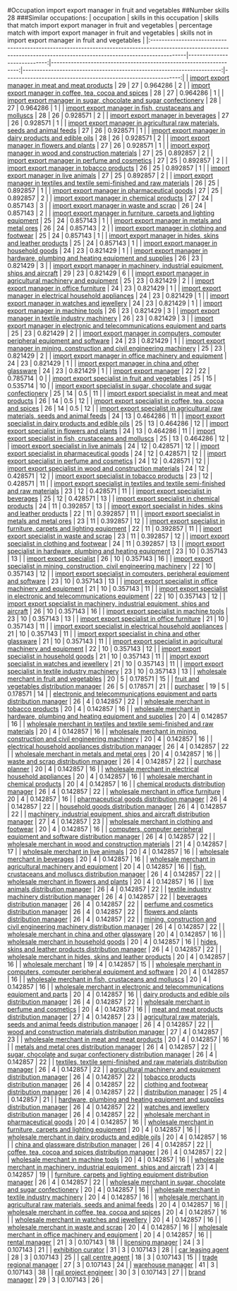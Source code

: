 #Occupation import export manager in fruit and vegetables
##Number skills 28
###Similar occupations:
| occupation                                                                                                                                                              |   skills in this occupation |   skills that match import export manager in fruit and vegetables |   percentage match with import export manager in fruit and vegetables |   skills not in import export manager in fruit and vegetables |
|:------------------------------------------------------------------------------------------------------------------------------------------------------------------------|----------------------------:|------------------------------------------------------------------:|----------------------------------------------------------------------:|--------------------------------------------------------------:|
| [import export manager in meat and meat products](import_export_manager_in_meat_and_meat_products.md)                                                                   |                          29 |                                                                27 |                                                              0.964286 |                                                             2 |
| [import export manager in coffee, tea, cocoa and spices](import_export_manager_in_coffee,_tea,_cocoa_and_spices.md)                                                     |                          28 |                                                                27 |                                                              0.964286 |                                                             1 |
| [import export manager in sugar, chocolate and sugar confectionery](import_export_manager_in_sugar,_chocolate_and_sugar_confectionery.md)                               |                          28 |                                                                27 |                                                              0.964286 |                                                             1 |
| [import export manager in fish, crustaceans and molluscs](import_export_manager_in_fish,_crustaceans_and_molluscs.md)                                                   |                          28 |                                                                26 |                                                              0.928571 |                                                             2 |
| [import export manager in beverages](import_export_manager_in_beverages.md)                                                                                             |                          27 |                                                                26 |                                                              0.928571 |                                                             1 |
| [import export manager in agricultural raw materials, seeds and animal feeds](import_export_manager_in_agricultural_raw_materials,_seeds_and_animal_feeds.md)           |                          27 |                                                                26 |                                                              0.928571 |                                                             1 |
| [import export manager in dairy products and edible oils](import_export_manager_in_dairy_products_and_edible_oils.md)                                                   |                          28 |                                                                26 |                                                              0.928571 |                                                             2 |
| [import export manager in flowers and plants](import_export_manager_in_flowers_and_plants.md)                                                                           |                          27 |                                                                26 |                                                              0.928571 |                                                             1 |
| [import export manager in wood and construction materials](import_export_manager_in_wood_and_construction_materials.md)                                                 |                          27 |                                                                25 |                                                              0.892857 |                                                             2 |
| [import export manager in perfume and cosmetics](import_export_manager_in_perfume_and_cosmetics.md)                                                                     |                          27 |                                                                25 |                                                              0.892857 |                                                             2 |
| [import export manager in tobacco products](import_export_manager_in_tobacco_products.md)                                                                               |                          26 |                                                                25 |                                                              0.892857 |                                                             1 |
| [import export manager in live animals](import_export_manager_in_live_animals.md)                                                                                       |                          27 |                                                                25 |                                                              0.892857 |                                                             2 |
| [import export manager in textiles and textile semi-finished and raw materials](import_export_manager_in_textiles_and_textile_semi-finished_and_raw_materials.md)       |                          26 |                                                                25 |                                                              0.892857 |                                                             1 |
| [import export manager in pharmaceutical goods](import_export_manager_in_pharmaceutical_goods.md)                                                                       |                          27 |                                                                25 |                                                              0.892857 |                                                             2 |
| [import export manager in chemical products](import_export_manager_in_chemical_products.md)                                                                             |                          27 |                                                                24 |                                                              0.857143 |                                                             3 |
| [import export manager in waste and scrap](import_export_manager_in_waste_and_scrap.md)                                                                                 |                          26 |                                                                24 |                                                              0.857143 |                                                             2 |
| [import export manager in furniture, carpets and lighting equipment](import_export_manager_in_furniture,_carpets_and_lighting_equipment.md)                             |                          25 |                                                                24 |                                                              0.857143 |                                                             1 |
| [import export manager in metals and metal ores](import_export_manager_in_metals_and_metal_ores.md)                                                                     |                          26 |                                                                24 |                                                              0.857143 |                                                             2 |
| [import export manager in clothing and footwear](import_export_manager_in_clothing_and_footwear.md)                                                                     |                          25 |                                                                24 |                                                              0.857143 |                                                             1 |
| [import export manager in hides, skins and leather products](import_export_manager_in_hides,_skins_and_leather_products.md)                                             |                          25 |                                                                24 |                                                              0.857143 |                                                             1 |
| [import export manager in household goods](import_export_manager_in_household_goods.md)                                                                                 |                          24 |                                                                23 |                                                              0.821429 |                                                             1 |
| [import export manager in hardware, plumbing and heating equipment and supplies](import_export_manager_in_hardware,_plumbing_and_heating_equipment_and_supplies.md)     |                          26 |                                                                23 |                                                              0.821429 |                                                             3 |
| [import export manager in machinery, industrial equipment, ships and aircraft](import_export_manager_in_machinery,_industrial_equipment,_ships_and_aircraft.md)         |                          29 |                                                                23 |                                                              0.821429 |                                                             6 |
| [import export manager in agricultural machinery and equipment](import_export_manager_in_agricultural_machinery_and_equipment.md)                                       |                          25 |                                                                23 |                                                              0.821429 |                                                             2 |
| [import export manager in office furniture](import_export_manager_in_office_furniture.md)                                                                               |                          24 |                                                                23 |                                                              0.821429 |                                                             1 |
| [import export manager in electrical household appliances](import_export_manager_in_electrical_household_appliances.md)                                                 |                          24 |                                                                23 |                                                              0.821429 |                                                             1 |
| [import export manager in watches and jewellery](import_export_manager_in_watches_and_jewellery.md)                                                                     |                          24 |                                                                23 |                                                              0.821429 |                                                             1 |
| [import export manager in machine tools](import_export_manager_in_machine_tools.md)                                                                                     |                          26 |                                                                23 |                                                              0.821429 |                                                             3 |
| [import export manager in textile industry machinery](import_export_manager_in_textile_industry_machinery.md)                                                           |                          26 |                                                                23 |                                                              0.821429 |                                                             3 |
| [import export manager in electronic and telecommunications equipment and parts](import_export_manager_in_electronic_and_telecommunications_equipment_and_parts.md)     |                          25 |                                                                23 |                                                              0.821429 |                                                             2 |
| [import export manager in computers, computer peripheral equipment and software](import_export_manager_in_computers,_computer_peripheral_equipment_and_software.md)     |                          24 |                                                                23 |                                                              0.821429 |                                                             1 |
| [import export manager in mining, construction and civil engineering machinery](import_export_manager_in_mining,_construction_and_civil_engineering_machinery.md)       |                          25 |                                                                23 |                                                              0.821429 |                                                             2 |
| [import export manager in office machinery and equipment](import_export_manager_in_office_machinery_and_equipment.md)                                                   |                          24 |                                                                23 |                                                              0.821429 |                                                             1 |
| [import export manager in china and other glassware](import_export_manager_in_china_and_other_glassware.md)                                                             |                          24 |                                                                23 |                                                              0.821429 |                                                             1 |
| [import export manager](import_export_manager.md)                                                                                                                       |                          22 |                                                                22 |                                                              0.785714 |                                                             0 |
| [import export specialist in fruit and vegetables](import_export_specialist_in_fruit_and_vegetables.md)                                                                 |                          25 |                                                                15 |                                                              0.535714 |                                                            10 |
| [import export specialist in sugar, chocolate and sugar confectionery](import_export_specialist_in_sugar,_chocolate_and_sugar_confectionery.md)                         |                          25 |                                                                14 |                                                              0.5      |                                                            11 |
| [import export specialist in meat and meat products](import_export_specialist_in_meat_and_meat_products.md)                                                             |                          26 |                                                                14 |                                                              0.5      |                                                            12 |
| [import export specialist in coffee, tea, cocoa and spices](import_export_specialist_in_coffee,_tea,_cocoa_and_spices.md)                                               |                          26 |                                                                14 |                                                              0.5      |                                                            12 |
| [import export specialist in agricultural raw materials, seeds and animal feeds](import_export_specialist_in_agricultural_raw_materials,_seeds_and_animal_feeds.md)     |                          24 |                                                                13 |                                                              0.464286 |                                                            11 |
| [import export specialist in dairy products and edible oils](import_export_specialist_in_dairy_products_and_edible_oils.md)                                             |                          25 |                                                                13 |                                                              0.464286 |                                                            12 |
| [import export specialist in flowers and plants](import_export_specialist_in_flowers_and_plants.md)                                                                     |                          24 |                                                                13 |                                                              0.464286 |                                                            11 |
| [import export specialist in  fish, crustaceans and molluscs](import_export_specialist_in__fish,_crustaceans_and_molluscs.md)                                           |                          25 |                                                                13 |                                                              0.464286 |                                                            12 |
| [import export specialist in live animals](import_export_specialist_in_live_animals.md)                                                                                 |                          24 |                                                                12 |                                                              0.428571 |                                                            12 |
| [import export specialist in pharmaceutical goods](import_export_specialist_in_pharmaceutical_goods.md)                                                                 |                          24 |                                                                12 |                                                              0.428571 |                                                            12 |
| [import export specialist in perfume and cosmetics](import_export_specialist_in_perfume_and_cosmetics.md)                                                               |                          24 |                                                                12 |                                                              0.428571 |                                                            12 |
| [import export specialist in wood and construction materials](import_export_specialist_in_wood_and_construction_materials.md)                                           |                          24 |                                                                12 |                                                              0.428571 |                                                            12 |
| [import export specialist in tobacco products](import_export_specialist_in_tobacco_products.md)                                                                         |                          23 |                                                                12 |                                                              0.428571 |                                                            11 |
| [import export specialist in textiles and textile semi-finished and raw materials](import_export_specialist_in_textiles_and_textile_semi-finished_and_raw_materials.md) |                          23 |                                                                12 |                                                              0.428571 |                                                            11 |
| [import export specialist in beverages](import_export_specialist_in_beverages.md)                                                                                       |                          25 |                                                                12 |                                                              0.428571 |                                                            13 |
| [import export specialist in chemical products](import_export_specialist_in_chemical_products.md)                                                                       |                          24 |                                                                11 |                                                              0.392857 |                                                            13 |
| [import export specialist in hides, skins and leather products](import_export_specialist_in_hides,_skins_and_leather_products.md)                                       |                          22 |                                                                11 |                                                              0.392857 |                                                            11 |
| [import export specialist in metals and metal ores](import_export_specialist_in_metals_and_metal_ores.md)                                                               |                          23 |                                                                11 |                                                              0.392857 |                                                            12 |
| [import export specialist in furniture, carpets and lighting equipment](import_export_specialist_in_furniture,_carpets_and_lighting_equipment.md)                       |                          22 |                                                                11 |                                                              0.392857 |                                                            11 |
| [import export specialist in waste and scrap](import_export_specialist_in_waste_and_scrap.md)                                                                           |                          23 |                                                                11 |                                                              0.392857 |                                                            12 |
| [import export specialist in clothing and footwear](import_export_specialist_in_clothing_and_footwear.md)                                                               |                          24 |                                                                11 |                                                              0.392857 |                                                            13 |
| [import export specialist in hardware, plumbing and heating equipment](import_export_specialist_in_hardware,_plumbing_and_heating_equipment.md)                         |                          23 |                                                                10 |                                                              0.357143 |                                                            13 |
| [import export specialist](import_export_specialist.md)                                                                                                                 |                          26 |                                                                10 |                                                              0.357143 |                                                            16 |
| [import export specialist in mining, construction, civil engineering machinery](import_export_specialist_in_mining,_construction,_civil_engineering_machinery.md)       |                          22 |                                                                10 |                                                              0.357143 |                                                            12 |
| [import export specialist in computers, peripheral equipment and software](import_export_specialist_in_computers,_peripheral_equipment_and_software.md)                 |                          23 |                                                                10 |                                                              0.357143 |                                                            13 |
| [import export specialist in office machinery and equipment](import_export_specialist_in_office_machinery_and_equipment.md)                                             |                          21 |                                                                10 |                                                              0.357143 |                                                            11 |
| [import export specialist in electronic and telecommunications equipment](import_export_specialist_in_electronic_and_telecommunications_equipment.md)                   |                          22 |                                                                10 |                                                              0.357143 |                                                            12 |
| [import export specialist in machinery, industrial equipment, ships and aircraft](import_export_specialist_in_machinery,_industrial_equipment,_ships_and_aircraft.md)   |                          26 |                                                                10 |                                                              0.357143 |                                                            16 |
| [import export specialist in machine tools](import_export_specialist_in_machine_tools.md)                                                                               |                          23 |                                                                10 |                                                              0.357143 |                                                            13 |
| [import export specialist in office furniture](import_export_specialist_in_office_furniture.md)                                                                         |                          21 |                                                                10 |                                                              0.357143 |                                                            11 |
| [import export specialist in electrical household appliances](import_export_specialist_in_electrical_household_appliances.md)                                           |                          21 |                                                                10 |                                                              0.357143 |                                                            11 |
| [import export specialist in china and other glassware](import_export_specialist_in_china_and_other_glassware.md)                                                       |                          21 |                                                                10 |                                                              0.357143 |                                                            11 |
| [import export specialist in agricultural machinery and equipment](import_export_specialist_in_agricultural_machinery_and_equipment.md)                                 |                          22 |                                                                10 |                                                              0.357143 |                                                            12 |
| [import export specialist in household goods](import_export_specialist_in_household_goods.md)                                                                           |                          21 |                                                                10 |                                                              0.357143 |                                                            11 |
| [import export specialist in watches and jewellery](import_export_specialist_in_watches_and_jewellery.md)                                                               |                          21 |                                                                10 |                                                              0.357143 |                                                            11 |
| [import export specialist in textile industry machinery](import_export_specialist_in_textile_industry_machinery.md)                                                     |                          23 |                                                                10 |                                                              0.357143 |                                                            13 |
| [wholesale merchant in fruit and vegetables](wholesale_merchant_in_fruit_and_vegetables.md)                                                                             |                          20 |                                                                 5 |                                                              0.178571 |                                                            15 |
| [fruit and vegetables distribution manager](fruit_and_vegetables_distribution_manager.md)                                                                               |                          26 |                                                                 5 |                                                              0.178571 |                                                            21 |
| [purchaser](purchaser.md)                                                                                                                                               |                          19 |                                                                 5 |                                                              0.178571 |                                                            14 |
| [electronic and telecommunications equipment and parts distribution manager](electronic_and_telecommunications_equipment_and_parts_distribution_manager.md)             |                          26 |                                                                 4 |                                                              0.142857 |                                                            22 |
| [wholesale merchant in tobacco products](wholesale_merchant_in_tobacco_products.md)                                                                                     |                          20 |                                                                 4 |                                                              0.142857 |                                                            16 |
| [wholesale merchant in hardware, plumbing and heating equipment and supplies](wholesale_merchant_in_hardware,_plumbing_and_heating_equipment_and_supplies.md)           |                          20 |                                                                 4 |                                                              0.142857 |                                                            16 |
| [wholesale merchant in textiles and textile semi-finished and raw materials](wholesale_merchant_in_textiles_and_textile_semi-finished_and_raw_materials.md)             |                          20 |                                                                 4 |                                                              0.142857 |                                                            16 |
| [wholesale merchant in mining, construction and civil engineering machinery](wholesale_merchant_in_mining,_construction_and_civil_engineering_machinery.md)             |                          20 |                                                                 4 |                                                              0.142857 |                                                            16 |
| [electrical household appliances distribution manager](electrical_household_appliances_distribution_manager.md)                                                         |                          26 |                                                                 4 |                                                              0.142857 |                                                            22 |
| [wholesale merchant in metals and metal ores](wholesale_merchant_in_metals_and_metal_ores.md)                                                                           |                          20 |                                                                 4 |                                                              0.142857 |                                                            16 |
| [waste and scrap distribution manager](waste_and_scrap_distribution_manager.md)                                                                                         |                          26 |                                                                 4 |                                                              0.142857 |                                                            22 |
| [purchase planner](purchase_planner.md)                                                                                                                                 |                          20 |                                                                 4 |                                                              0.142857 |                                                            16 |
| [wholesale merchant in electrical household appliances](wholesale_merchant_in_electrical_household_appliances.md)                                                       |                          20 |                                                                 4 |                                                              0.142857 |                                                            16 |
| [wholesale merchant in chemical products](wholesale_merchant_in_chemical_products.md)                                                                                   |                          20 |                                                                 4 |                                                              0.142857 |                                                            16 |
| [chemical products distribution manager](chemical_products_distribution_manager.md)                                                                                     |                          26 |                                                                 4 |                                                              0.142857 |                                                            22 |
| [wholesale merchant in office furniture](wholesale_merchant_in_office_furniture.md)                                                                                     |                          20 |                                                                 4 |                                                              0.142857 |                                                            16 |
| [pharmaceutical goods distribution manager](pharmaceutical_goods_distribution_manager.md)                                                                               |                          26 |                                                                 4 |                                                              0.142857 |                                                            22 |
| [household goods distribution manager](household_goods_distribution_manager.md)                                                                                         |                          26 |                                                                 4 |                                                              0.142857 |                                                            22 |
| [machinery, industrial equipment, ships and aircraft distribution manager](machinery,_industrial_equipment,_ships_and_aircraft_distribution_manager.md)                 |                          27 |                                                                 4 |                                                              0.142857 |                                                            23 |
| [wholesale merchant in clothing and footwear](wholesale_merchant_in_clothing_and_footwear.md)                                                                           |                          20 |                                                                 4 |                                                              0.142857 |                                                            16 |
| [computers, computer peripheral equipment and software distribution manager](computers,_computer_peripheral_equipment_and_software_distribution_manager.md)             |                          26 |                                                                 4 |                                                              0.142857 |                                                            22 |
| [wholesale merchant in wood and construction materials](wholesale_merchant_in_wood_and_construction_materials.md)                                                       |                          21 |                                                                 4 |                                                              0.142857 |                                                            17 |
| [wholesale merchant in live animals](wholesale_merchant_in_live_animals.md)                                                                                             |                          20 |                                                                 4 |                                                              0.142857 |                                                            16 |
| [wholesale merchant in beverages](wholesale_merchant_in_beverages.md)                                                                                                   |                          20 |                                                                 4 |                                                              0.142857 |                                                            16 |
| [wholesale merchant in agricultural machinery and equipment](wholesale_merchant_in_agricultural_machinery_and_equipment.md)                                             |                          20 |                                                                 4 |                                                              0.142857 |                                                            16 |
| [fish, crustaceans and molluscs distribution manager](fish,_crustaceans_and_molluscs_distribution_manager.md)                                                           |                          26 |                                                                 4 |                                                              0.142857 |                                                            22 |
| [wholesale merchant in flowers and plants](wholesale_merchant_in_flowers_and_plants.md)                                                                                 |                          20 |                                                                 4 |                                                              0.142857 |                                                            16 |
| [live animals distribution manager](live_animals_distribution_manager.md)                                                                                               |                          26 |                                                                 4 |                                                              0.142857 |                                                            22 |
| [textile industry machinery distribution manager](textile_industry_machinery_distribution_manager.md)                                                                   |                          26 |                                                                 4 |                                                              0.142857 |                                                            22 |
| [beverages distribution manager](beverages_distribution_manager.md)                                                                                                     |                          26 |                                                                 4 |                                                              0.142857 |                                                            22 |
| [perfume and cosmetics distribution manager](perfume_and_cosmetics_distribution_manager.md)                                                                             |                          26 |                                                                 4 |                                                              0.142857 |                                                            22 |
| [flowers and plants distribution manager](flowers_and_plants_distribution_manager.md)                                                                                   |                          26 |                                                                 4 |                                                              0.142857 |                                                            22 |
| [mining, construction and civil engineering machinery distribution manager](mining,_construction_and_civil_engineering_machinery_distribution_manager.md)               |                          26 |                                                                 4 |                                                              0.142857 |                                                            22 |
| [wholesale merchant in china and other glassware](wholesale_merchant_in_china_and_other_glassware.md)                                                                   |                          20 |                                                                 4 |                                                              0.142857 |                                                            16 |
| [wholesale merchant in household goods](wholesale_merchant_in_household_goods.md)                                                                                       |                          20 |                                                                 4 |                                                              0.142857 |                                                            16 |
| [hides, skins and leather products distribution manager](hides,_skins_and_leather_products_distribution_manager.md)                                                     |                          26 |                                                                 4 |                                                              0.142857 |                                                            22 |
| [wholesale merchant in hides, skins and leather products](wholesale_merchant_in_hides,_skins_and_leather_products.md)                                                   |                          20 |                                                                 4 |                                                              0.142857 |                                                            16 |
| [wholesale merchant](wholesale_merchant.md)                                                                                                                             |                          19 |                                                                 4 |                                                              0.142857 |                                                            15 |
| [wholesale merchant in computers, computer peripheral equipment and software](wholesale_merchant_in_computers,_computer_peripheral_equipment_and_software.md)           |                          20 |                                                                 4 |                                                              0.142857 |                                                            16 |
| [wholesale merchant in fish, crustaceans and molluscs](wholesale_merchant_in_fish,_crustaceans_and_molluscs.md)                                                         |                          20 |                                                                 4 |                                                              0.142857 |                                                            16 |
| [wholesale merchant in electronic and telecommunications equipment and parts](wholesale_merchant_in_electronic_and_telecommunications_equipment_and_parts.md)           |                          20 |                                                                 4 |                                                              0.142857 |                                                            16 |
| [dairy products and edible oils distribution manager](dairy_products_and_edible_oils_distribution_manager.md)                                                           |                          26 |                                                                 4 |                                                              0.142857 |                                                            22 |
| [wholesale merchant in perfume and cosmetics](wholesale_merchant_in_perfume_and_cosmetics.md)                                                                           |                          20 |                                                                 4 |                                                              0.142857 |                                                            16 |
| [meat and meat products distribution manager](meat_and_meat_products_distribution_manager.md)                                                                           |                          27 |                                                                 4 |                                                              0.142857 |                                                            23 |
| [agricultural raw materials, seeds and animal feeds distribution manager](agricultural_raw_materials,_seeds_and_animal_feeds_distribution_manager.md)                   |                          26 |                                                                 4 |                                                              0.142857 |                                                            22 |
| [wood and construction materials distribution manager](wood_and_construction_materials_distribution_manager.md)                                                         |                          27 |                                                                 4 |                                                              0.142857 |                                                            23 |
| [wholesale merchant in meat and meat products](wholesale_merchant_in_meat_and_meat_products.md)                                                                         |                          20 |                                                                 4 |                                                              0.142857 |                                                            16 |
| [metals and metal ores distribution manager](metals_and_metal_ores_distribution_manager.md)                                                                             |                          26 |                                                                 4 |                                                              0.142857 |                                                            22 |
| [sugar, chocolate and sugar confectionery distribution manager](sugar,_chocolate_and_sugar_confectionery_distribution_manager.md)                                       |                          26 |                                                                 4 |                                                              0.142857 |                                                            22 |
| [textiles, textile semi-finished and raw materials distribution manager](textiles,_textile_semi-finished_and_raw_materials_distribution_manager.md)                     |                          26 |                                                                 4 |                                                              0.142857 |                                                            22 |
| [agricultural machinery and equipment distribution manager](agricultural_machinery_and_equipment_distribution_manager.md)                                               |                          26 |                                                                 4 |                                                              0.142857 |                                                            22 |
| [tobacco products distribution manager](tobacco_products_distribution_manager.md)                                                                                       |                          26 |                                                                 4 |                                                              0.142857 |                                                            22 |
| [clothing and footwear distribution manager](clothing_and_footwear_distribution_manager.md)                                                                             |                          26 |                                                                 4 |                                                              0.142857 |                                                            22 |
| [distribution manager](distribution_manager.md)                                                                                                                         |                          25 |                                                                 4 |                                                              0.142857 |                                                            21 |
| [hardware, plumbing and heating equipment and supplies distribution manager](hardware,_plumbing_and_heating_equipment_and_supplies_distribution_manager.md)             |                          26 |                                                                 4 |                                                              0.142857 |                                                            22 |
| [watches and jewellery distribution manager](watches_and_jewellery_distribution_manager.md)                                                                             |                          26 |                                                                 4 |                                                              0.142857 |                                                            22 |
| [wholesale merchant in pharmaceutical goods](wholesale_merchant_in_pharmaceutical_goods.md)                                                                             |                          20 |                                                                 4 |                                                              0.142857 |                                                            16 |
| [wholesale merchant in furniture, carpets and lighting equipment](wholesale_merchant_in_furniture,_carpets_and_lighting_equipment.md)                                   |                          20 |                                                                 4 |                                                              0.142857 |                                                            16 |
| [wholesale merchant in dairy products and edible oils](wholesale_merchant_in_dairy_products_and_edible_oils.md)                                                         |                          20 |                                                                 4 |                                                              0.142857 |                                                            16 |
| [china and glassware distribution manager](china_and_glassware_distribution_manager.md)                                                                                 |                          26 |                                                                 4 |                                                              0.142857 |                                                            22 |
| [coffee, tea, cocoa and spices distribution manager](coffee,_tea,_cocoa_and_spices_distribution_manager.md)                                                             |                          26 |                                                                 4 |                                                              0.142857 |                                                            22 |
| [wholesale merchant in machine tools](wholesale_merchant_in_machine_tools.md)                                                                                           |                          20 |                                                                 4 |                                                              0.142857 |                                                            16 |
| [wholesale merchant in machinery, industrial equipment, ships and aircraft](wholesale_merchant_in_machinery,_industrial_equipment,_ships_and_aircraft.md)               |                          23 |                                                                 4 |                                                              0.142857 |                                                            19 |
| [furniture, carpets and lighting equipment distribution manager](furniture,_carpets_and_lighting_equipment_distribution_manager.md)                                     |                          26 |                                                                 4 |                                                              0.142857 |                                                            22 |
| [wholesale merchant in sugar, chocolate and sugar confectionery](wholesale_merchant_in_sugar,_chocolate_and_sugar_confectionery.md)                                     |                          20 |                                                                 4 |                                                              0.142857 |                                                            16 |
| [wholesale merchant in textile industry machinery](wholesale_merchant_in_textile_industry_machinery.md)                                                                 |                          20 |                                                                 4 |                                                              0.142857 |                                                            16 |
| [wholesale merchant in agricultural raw materials, seeds and animal feeds](wholesale_merchant_in_agricultural_raw_materials,_seeds_and_animal_feeds.md)                 |                          20 |                                                                 4 |                                                              0.142857 |                                                            16 |
| [wholesale merchant in coffee, tea, cocoa and spices](wholesale_merchant_in_coffee,_tea,_cocoa_and_spices.md)                                                           |                          20 |                                                                 4 |                                                              0.142857 |                                                            16 |
| [wholesale merchant in watches and jewellery](wholesale_merchant_in_watches_and_jewellery.md)                                                                           |                          20 |                                                                 4 |                                                              0.142857 |                                                            16 |
| [wholesale merchant in waste and scrap](wholesale_merchant_in_waste_and_scrap.md)                                                                                       |                          20 |                                                                 4 |                                                              0.142857 |                                                            16 |
| [wholesale merchant in office machinery and equipment](wholesale_merchant_in_office_machinery_and_equipment.md)                                                         |                          20 |                                                                 4 |                                                              0.142857 |                                                            16 |
| [rental manager](rental_manager.md)                                                                                                                                     |                          21 |                                                                 3 |                                                              0.107143 |                                                            18 |
| [licensing manager](licensing_manager.md)                                                                                                                               |                          24 |                                                                 3 |                                                              0.107143 |                                                            21 |
| [exhibition curator](exhibition_curator.md)                                                                                                                             |                          31 |                                                                 3 |                                                              0.107143 |                                                            28 |
| [car leasing agent](car_leasing_agent.md)                                                                                                                               |                          28 |                                                                 3 |                                                              0.107143 |                                                            25 |
| [call centre agent](call_centre_agent.md)                                                                                                                               |                          18 |                                                                 3 |                                                              0.107143 |                                                            15 |
| [trade regional manager](trade_regional_manager.md)                                                                                                                     |                          27 |                                                                 3 |                                                              0.107143 |                                                            24 |
| [warehouse manager](warehouse_manager.md)                                                                                                                               |                          41 |                                                                 3 |                                                              0.107143 |                                                            38 |
| [rail project engineer](rail_project_engineer.md)                                                                                                                       |                          30 |                                                                 3 |                                                              0.107143 |                                                            27 |
| [brand manager](brand_manager.md)                                                                                                                                       |                          29 |                                                                 3 |                                                              0.107143 |                                                            26 |
